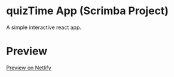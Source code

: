 # quizTime App (Scrimba Project)
A simple interactive react app.

# Preview
[Preview on Netlify](https://quiztime-emre.netlify.app/)
